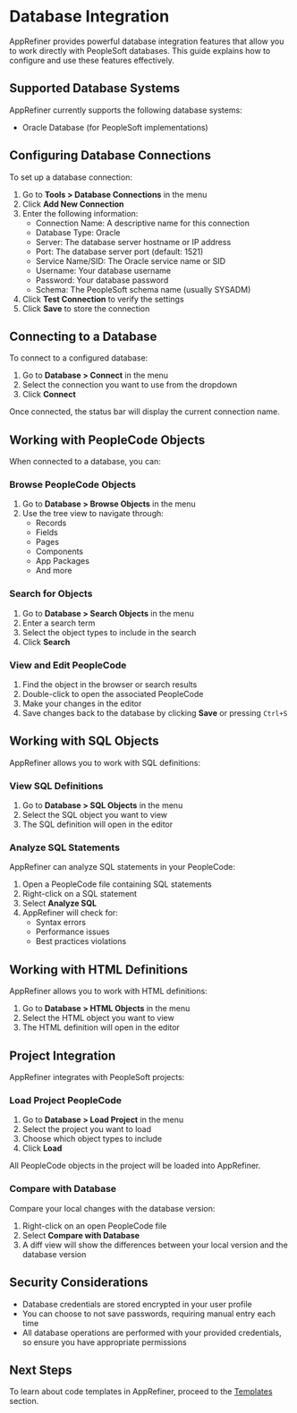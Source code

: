 # Database Integration

AppRefiner provides powerful database integration features that allow you to work directly with PeopleSoft databases. This guide explains how to configure and use these features effectively.

## Supported Database Systems

AppRefiner currently supports the following database systems:

- Oracle Database (for PeopleSoft implementations)

## Configuring Database Connections

To set up a database connection:

1. Go to **Tools > Database Connections** in the menu
2. Click **Add New Connection**
3. Enter the following information:
   - Connection Name: A descriptive name for this connection
   - Database Type: Oracle
   - Server: The database server hostname or IP address
   - Port: The database server port (default: 1521)
   - Service Name/SID: The Oracle service name or SID
   - Username: Your database username
   - Password: Your database password
   - Schema: The PeopleSoft schema name (usually SYSADM)
4. Click **Test Connection** to verify the settings
5. Click **Save** to store the connection

## Connecting to a Database

To connect to a configured database:

1. Go to **Database > Connect** in the menu
2. Select the connection you want to use from the dropdown
3. Click **Connect**

Once connected, the status bar will display the current connection name.

## Working with PeopleCode Objects

When connected to a database, you can:

### Browse PeopleCode Objects

1. Go to **Database > Browse Objects** in the menu
2. Use the tree view to navigate through:
   - Records
   - Fields
   - Pages
   - Components
   - App Packages
   - And more

### Search for Objects

1. Go to **Database > Search Objects** in the menu
2. Enter a search term
3. Select the object types to include in the search
4. Click **Search**

### View and Edit PeopleCode

1. Find the object in the browser or search results
2. Double-click to open the associated PeopleCode
3. Make your changes in the editor
4. Save changes back to the database by clicking **Save** or pressing `Ctrl+S`

## Working with SQL Objects

AppRefiner allows you to work with SQL definitions:

### View SQL Definitions

1. Go to **Database > SQL Objects** in the menu
2. Select the SQL object you want to view
3. The SQL definition will open in the editor

### Analyze SQL Statements

AppRefiner can analyze SQL statements in your PeopleCode:

1. Open a PeopleCode file containing SQL statements
2. Right-click on a SQL statement
3. Select **Analyze SQL**
4. AppRefiner will check for:
   - Syntax errors
   - Performance issues
   - Best practices violations

## Working with HTML Definitions

AppRefiner allows you to work with HTML definitions:

1. Go to **Database > HTML Objects** in the menu
2. Select the HTML object you want to view
3. The HTML definition will open in the editor

## Project Integration

AppRefiner integrates with PeopleSoft projects:

### Load Project PeopleCode

1. Go to **Database > Load Project** in the menu
2. Select the project you want to load
3. Choose which object types to include
4. Click **Load**

All PeopleCode objects in the project will be loaded into AppRefiner.

### Compare with Database

Compare your local changes with the database version:

1. Right-click on an open PeopleCode file
2. Select **Compare with Database**
3. A diff view will show the differences between your local version and the database version

## Security Considerations

- Database credentials are stored encrypted in your user profile
- You can choose to not save passwords, requiring manual entry each time
- All database operations are performed with your provided credentials, so ensure you have appropriate permissions

## Next Steps

To learn about code templates in AppRefiner, proceed to the [Templates](templates.md) section.
